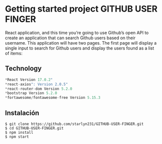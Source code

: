 # Getting started project GITHUB USER FINGER

React application, and this time you’re going to use Github’s open API to create an application that can search
Github users based on their username.
This application will have two pages. The first page will display a single
input to search for Github users and display the users found as a list of
items:

## Technology

```js
*React Version 17.0.2"
*react-axios": Version 2.0.5"
*react-router-dom Version 5.2.0
*bootstrap Version 5.2.0
*fortawesome/fontawesome-free Version 5.15.3


```

## Instalación

```
$ git clone https://github.com/starlyn231/GITHUB-USER-FINGER.git
$ cd GITHUB-USER-FINGER.git
$ npm install
$ npm start

```
